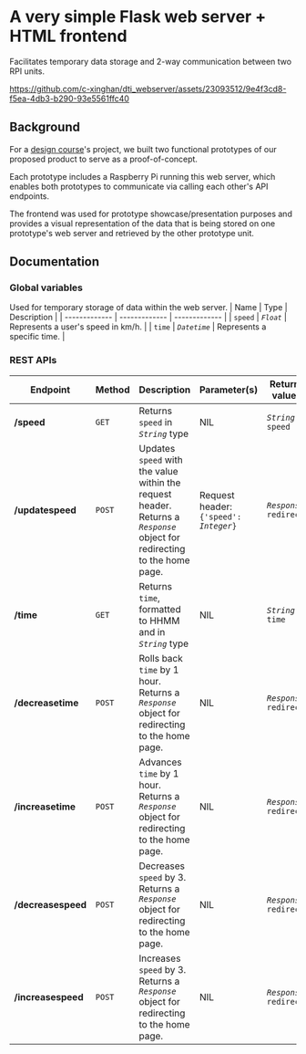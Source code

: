 # A very simple Flask web server + HTML frontend
Facilitates temporary data storage and 2-way communication between two RPI units.

https://github.com/c-xinghan/dti_webserver/assets/23093512/9e4f3cd8-f5ea-4db3-b290-93e5561ffc40

## Background
For a [design course](https://www.sutd.edu.sg/Admissions/Undergraduate/Unique-Curriculum/Freshmore-Subjects/Design-Thinking-and-Innovation)'s project, we built two functional prototypes of our proposed product to serve as a proof-of-concept. 

Each prototype includes a Raspberry Pi running this web server, which enables both prototypes to communicate via calling each other's API endpoints.

The frontend was used for prototype showcase/presentation purposes and provides a visual representation of the data that is being stored on one prototype's web server and retrieved by the other prototype unit.

## Documentation

### Global variables
Used for temporary storage of data within the web server.
| Name | Type | Description |
| ------------- | ------------- | ------------- |
| `speed` | <code>*Float*</code> | Represents a user's speed in km/h. |
| `time` | <code>*Datetime*</code> | Represents a specific time. |

### REST APIs
| Endpoint | Method | Description | Parameter(s) | Returned value(s) |
| ------------- | ------------- | ------------- | ------------- | ------------- | 
| **/speed** | `GET` | Returns `speed` in <code>*String*</code> type | NIL | <code>*String* speed</code> | 
| **/updatespeed** | `POST` | Updates `speed` with the value within the request header. Returns a <code>*Response*</code> object for redirecting to the home page. | Request header:<br><code>{'speed': *Integer*}</code> | <code>*Response* redirect()</code> |
| **/time** | `GET` | Returns `time`, formatted to HHMM and in <code>*String*</code> type | NIL | <code>*String* time</code> |
| **/decreasetime** | `POST` | Rolls back `time` by 1 hour. Returns a <code>*Response*</code> object for redirecting to the home page. | NIL | <code>*Response* redirect()</code> |
| **/increasetime** | `POST` | Advances `time` by 1 hour. Returns a <code>*Response*</code> object for redirecting to the home page. | NIL | <code>*Response* redirect()</code> |
| **/decreasespeed** | `POST` | Decreases `speed` by 3. Returns a <code>*Response*</code> object for redirecting to the home page. | NIL | <code>*Response* redirect()</code> |
| **/increasespeed** | `POST` | Increases `speed` by 3. Returns a <code>*Response*</code> object for redirecting to the home page. | NIL | <code>*Response* redirect()</code> |
